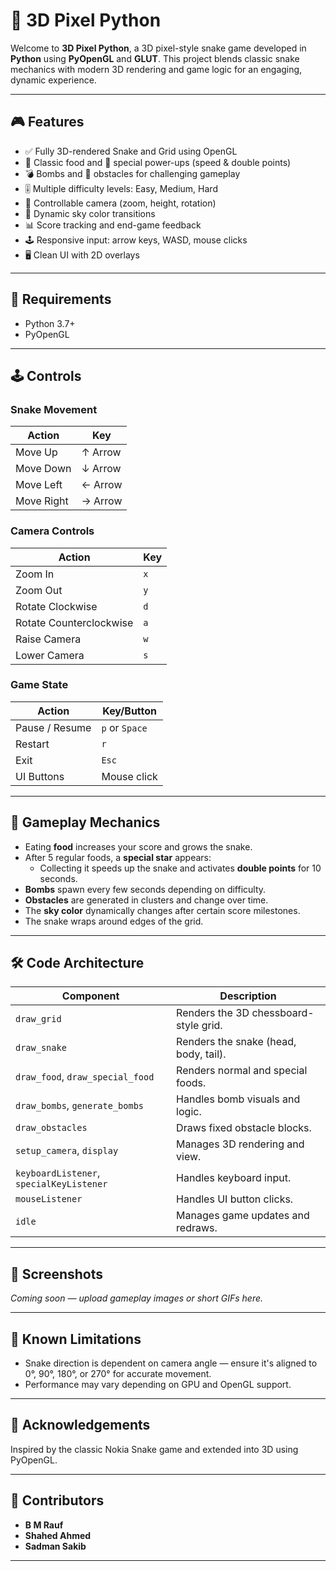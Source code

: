 # 🐍 3D Pixel Python

Welcome to **3D Pixel Python**, a 3D pixel-style snake game developed in **Python** using **PyOpenGL** and **GLUT**. This project blends classic snake mechanics with modern 3D rendering and game logic for an engaging, dynamic experience.

---

## 🎮 Features

- ✅ Fully 3D-rendered Snake and Grid using OpenGL
- 🍎 Classic food and 💠 special power-ups (speed & double points)
- 💣 Bombs and 🧱 obstacles for challenging gameplay
- 🎚️ Multiple difficulty levels: Easy, Medium, Hard
- 🎥 Controllable camera (zoom, height, rotation)
- 🌈 Dynamic sky color transitions
- 📊 Score tracking and end-game feedback
- 🕹️ Responsive input: arrow keys, WASD, mouse clicks
- 🖥️ Clean UI with 2D overlays

---

## 🧰 Requirements

- Python 3.7+
- PyOpenGL

---

## 🕹️ Controls

### Snake Movement

| Action     | Key     |
| ---------- | ------- |
| Move Up    | ↑ Arrow |
| Move Down  | ↓ Arrow |
| Move Left  | ← Arrow |
| Move Right | → Arrow |

### Camera Controls

| Action                  | Key |
| ----------------------- | --- |
| Zoom In                 | `x` |
| Zoom Out                | `y` |
| Rotate Clockwise        | `d` |
| Rotate Counterclockwise | `a` |
| Raise Camera            | `w` |
| Lower Camera            | `s` |

### Game State

| Action         | Key/Button     |
| -------------- | -------------- |
| Pause / Resume | `p` or `Space` |
| Restart        | `r`            |
| Exit           | `Esc`          |
| UI Buttons     | Mouse click    |

---

## 🎯 Gameplay Mechanics

* Eating **food** increases your score and grows the snake.
* After 5 regular foods, a **special star** appears:
  * Collecting it speeds up the snake and activates **double points** for 10 seconds.
* **Bombs** spawn every few seconds depending on difficulty.
* **Obstacles** are generated in clusters and change over time.
* The **sky color** dynamically changes after certain score milestones.
* The snake wraps around edges of the grid.

---

## 🛠️ Code Architecture

| Component                                | Description                           |
| ---------------------------------------- | ------------------------------------- |
| `draw_grid`                              | Renders the 3D chessboard-style grid. |
| `draw_snake`                             | Renders the snake (head, body, tail). |
| `draw_food`, `draw_special_food`         | Renders normal and special foods.     |
| `draw_bombs`, `generate_bombs`           | Handles bomb visuals and logic.       |
| `draw_obstacles`                         | Draws fixed obstacle blocks.          |
| `setup_camera`, `display`                | Manages 3D rendering and view.        |
| `keyboardListener`, `specialKeyListener` | Handles keyboard input.               |
| `mouseListener`                          | Handles UI button clicks.             |
| `idle`                                   | Manages game updates and redraws.     |

---

## 📸 Screenshots

*Coming soon — upload gameplay images or short GIFs here.*

---

## 🧩 Known Limitations

* Snake direction is dependent on camera angle — ensure it's aligned to 0°, 90°, 180°, or 270° for accurate movement.
* Performance may vary depending on GPU and OpenGL support.

---

## 🙌 Acknowledgements

Inspired by the classic Nokia Snake game and extended into 3D using PyOpenGL.

---

## 👥 Contributors

- **B M Rauf**
- **Shahed Ahmed**
- **Sadman Sakib**

---

